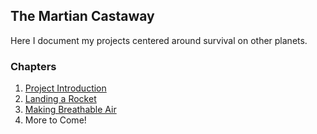 ## The Martian Castaway

Here I document my projects centered around survival on other planets.


### Chapters

1. [Project Introduction](intro.md)
2. [Landing a Rocket](landing.md)
3. [Making Breathable Air](makingair.md)
4. More to Come!
